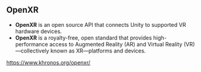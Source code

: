 ## OpenXR
- **OpenXR** is an open source API that connects Unity to supported VR hardware devices.
- **OpenXR** is a royalty-free, open standard that provides high-performance access to Augmented Reality (AR) and Virtual Reality (VR)—collectively known as XR—platforms and devices.

https://www.khronos.org/openxr/
